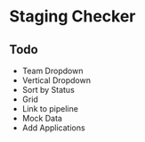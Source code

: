 # Staging Checker

## Todo

* Team Dropdown
* Vertical Dropdown
* Sort by Status
* Grid
* Link to pipeline
* Mock Data
* Add Applications


